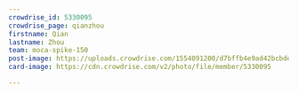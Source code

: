 ```yaml
---
crowdrise_id: 5330095
crowdrise_page: qianzhou
firstname: Qian
lastname: Zhou
team: moca-spike-150
post-image: https://uploads.crowdrise.com/1554091200/d7bffb4e9ad42bcbde1b5345f08d7bd3.jpg
card-image: https://cdn.crowdrise.com/v2/photo/file/member/5330095

---
```

